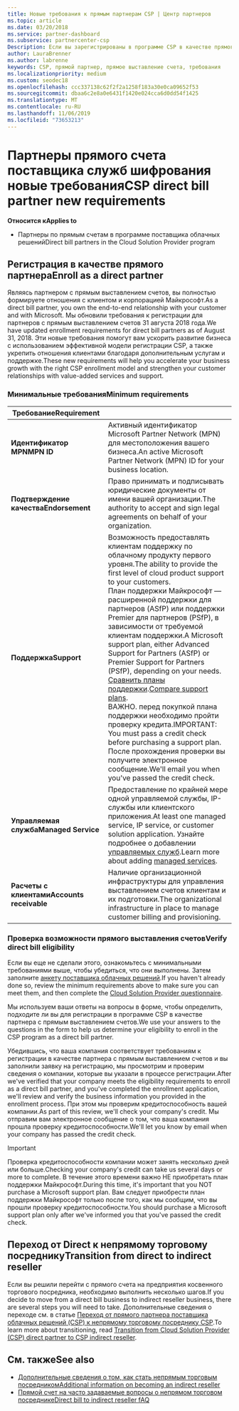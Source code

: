```yaml
---
title: Новые требования к прямым партнерам CSP | Центр партнеров
ms.topic: article
ms.date: 03/20/2018
ms.service: partner-dashboard
ms.subservice: partnercenter-csp
Description: Если вы зарегистрированы в программе CSP в качестве прямого партнера, необходимо подготовиться к соблюдению этих обновленных требований к поддержке и службам.
author: LauraBrenner
ms.author: labrenne
keywords: CSP, прямой партнер, прямое выставление счета, требования
ms.localizationpriority: medium
ms.custom: seodec18
ms.openlocfilehash: ccc337138c62f2f2a1258f183a30e0ca09652f53
ms.sourcegitcommit: dbaa6c2e8a0e6431f1420e024cca6d0dd54f1425
ms.translationtype: MT
ms.contentlocale: ru-RU
ms.lasthandoff: 11/06/2019
ms.locfileid: "73653213"
---
```

# <a name="csp-direct-bill-partner-new-requirements"></a><span data-ttu-id="c5992-104">Партнеры прямого счета поставщика служб шифрования новые требования</span><span class="sxs-lookup"><span data-stu-id="c5992-104">CSP direct bill partner new requirements</span></span>

<span data-ttu-id="c5992-105">**Относится к**</span><span class="sxs-lookup"><span data-stu-id="c5992-105">**Applies to**</span></span>

- <span data-ttu-id="c5992-106">Партнеры по прямым счетам в программе поставщика облачных решений</span><span class="sxs-lookup"><span data-stu-id="c5992-106">Direct bill partners in the Cloud Solution Provider program</span></span>

## <a name="enroll-as-a-direct-partner"></a><span data-ttu-id="c5992-107">Регистрация в качестве прямого партнера</span><span class="sxs-lookup"><span data-stu-id="c5992-107">Enroll as a direct partner</span></span>

<span data-ttu-id="c5992-108">Являясь партнером с прямым выставлением счетов, вы полностью формируете отношения с клиентом и корпорацией Майкрософт.</span><span class="sxs-lookup"><span data-stu-id="c5992-108">As a direct bill partner, you own the end-to-end relationship with your customer and with Microsoft.</span></span> <span data-ttu-id="c5992-109">Мы обновили требования к регистрации для партнеров с прямым выставлением счетов 31 августа 2018 года.</span><span class="sxs-lookup"><span data-stu-id="c5992-109">We have updated enrollment requirements for direct bill partners as of August 31, 2018.</span></span> <span data-ttu-id="c5992-110">Эти новые требования помогут вам ускорить развитие бизнеса с использованием эффективной модели регистрации CSP, а также укрепить отношения клиентами благодаря дополнительным услугам и поддержке.</span><span class="sxs-lookup"><span data-stu-id="c5992-110">These new requirements will help you accelerate your business growth with the right CSP enrollment model and strengthen your customer relationships with value-added services and support.</span></span>

### <a name="minimum-requirements"></a><span data-ttu-id="c5992-111">Минимальные требования</span><span class="sxs-lookup"><span data-stu-id="c5992-111">Minimum requirements</span></span>

|<span data-ttu-id="c5992-112">**Требование**</span><span class="sxs-lookup"><span data-stu-id="c5992-112">**Requirement**</span></span>|                             |
|--------------------------------|--------------------------------------------------------------|
|<span data-ttu-id="c5992-113">**Идентификатор MPN**</span><span class="sxs-lookup"><span data-stu-id="c5992-113">**MPN ID**</span></span>   |<span data-ttu-id="c5992-114">Активный идентификатор Microsoft Partner Network (MPN) для местоположения вашего бизнеса.</span><span class="sxs-lookup"><span data-stu-id="c5992-114">An active Microsoft Partner Network (MPN) ID for your business location.</span></span>    |
|<span data-ttu-id="c5992-115">**Подтверждение качества**</span><span class="sxs-lookup"><span data-stu-id="c5992-115">**Endorsement**</span></span>   |<span data-ttu-id="c5992-116">Право принимать и подписывать юридические документы от имени вашей организации.</span><span class="sxs-lookup"><span data-stu-id="c5992-116">The authority to accept and sign legal agreements on behalf of your organization.</span></span>|
|<span data-ttu-id="c5992-117">**Поддержка**</span><span class="sxs-lookup"><span data-stu-id="c5992-117">**Support**</span></span>   |<span data-ttu-id="c5992-118">Возможность предоставлять клиентам поддержку по облачному продукту первого уровня.</span><span class="sxs-lookup"><span data-stu-id="c5992-118">The ability to provide the first level of cloud product support to your customers.</span></span> <br><span data-ttu-id="c5992-119">План поддержки Майкрософт — расширенной поддержки для партнеров (ASfP) или поддержки Premier для партнеров (PSfP), в зависимости от требуемой клиентам поддержки.</span><span class="sxs-lookup"><span data-stu-id="c5992-119">A Microsoft support plan, either Advanced Support for Partners (ASfP) or Premier Support for Partners (PSfP), depending on your needs.</span></span> <span data-ttu-id="c5992-120">[Сравнить планы поддержки](https://partner.microsoft.com/support/partnersupport).</span><span class="sxs-lookup"><span data-stu-id="c5992-120">[Compare support plans](https://partner.microsoft.com/support/partnersupport).</span></span><br> <span data-ttu-id="c5992-121">ВАЖНО. перед покупкой плана поддержки необходимо пройти проверку кредита.</span><span class="sxs-lookup"><span data-stu-id="c5992-121">IMPORTANT: You must pass a credit check before purchasing a support plan.</span></span> <span data-ttu-id="c5992-122">После прохождения проверки вы получите электронное сообщение.</span><span class="sxs-lookup"><span data-stu-id="c5992-122">We'll email you when you've passed the credit check.</span></span> |
|<span data-ttu-id="c5992-123">**Управляемая служба**</span><span class="sxs-lookup"><span data-stu-id="c5992-123">**Managed Service**</span></span>   |<span data-ttu-id="c5992-124">Предоставление по крайней мере одной управляемой службы, IP-службы или клиентского приложения.</span><span class="sxs-lookup"><span data-stu-id="c5992-124">At least one managed service, IP service, or customer solution application.</span></span> <span data-ttu-id="c5992-125">Узнайте подробнее о добавлении [управляемых служб](https://partner.microsoft.com/business-opportunities/managed-services-provider).</span><span class="sxs-lookup"><span data-stu-id="c5992-125">Learn more about adding [managed services](https://partner.microsoft.com/business-opportunities/managed-services-provider).</span></span>|
|<span data-ttu-id="c5992-126">**Расчеты с клиентами**</span><span class="sxs-lookup"><span data-stu-id="c5992-126">**Accounts receivable**</span></span> |<span data-ttu-id="c5992-127">Наличие организационной инфраструктуры для управления выставлением счетов клиентам и их подготовки.</span><span class="sxs-lookup"><span data-stu-id="c5992-127">The organizational infrastructure in place to manage customer billing and provisioning.</span></span>

### <a name="verify-direct-bill-eligibility"></a><span data-ttu-id="c5992-128">Проверка возможности прямого выставления счетов</span><span class="sxs-lookup"><span data-stu-id="c5992-128">Verify direct bill eligibility</span></span>

<span data-ttu-id="c5992-129">Если вы еще не сделали этого, ознакомьтесь с минимальными требованиями выше, чтобы убедиться, что они выполнены. Затем заполните [анкету поставщика облачных решений](https://partner.microsoft.com/cloud-solution-provider/assessment).</span><span class="sxs-lookup"><span data-stu-id="c5992-129">If you haven't already done so, review the minimum requirements above to make sure you can meet them, and then complete the [Cloud Solution Provider questionnaire](https://partner.microsoft.com/cloud-solution-provider/assessment).</span></span>

<span data-ttu-id="c5992-130">Мы используем ваши ответы на вопросы в форме, чтобы определить, подходите ли вы для регистрации в программе CSP в качестве партнера с прямым выставлением счетов.</span><span class="sxs-lookup"><span data-stu-id="c5992-130">We use your answers to the questions in the form to help us determine your eligibility to enroll in the CSP program as a direct bill partner.</span></span>

<span data-ttu-id="c5992-131">Убедившись, что ваша компания соответствует требованиям к регистрации в качестве партнера с прямым выставлением счетов и вы заполнили заявку на регистрацию, мы просмотрим и проверим сведения о компании, которые вы указали в процессе регистрации.</span><span class="sxs-lookup"><span data-stu-id="c5992-131">After we've verified that your company meets the eligibility requirements to enroll as a direct bill partner, and you've completed the enrollment application, we'll review and verify the business information you provided in the enrollment process.</span></span> <span data-ttu-id="c5992-132">При этом мы проверим кредитоспособность вашей компании.</span><span class="sxs-lookup"><span data-stu-id="c5992-132">As part of this review, we'll check your company's credit.</span></span> <span data-ttu-id="c5992-133">Мы отправим вам электронное сообщение о том, что ваша компания прошла проверку кредитоспособности.</span><span class="sxs-lookup"><span data-stu-id="c5992-133">We'll let you know by email when your company has passed the credit check.</span></span>

>[!IMPORTANT]
><span data-ttu-id="c5992-134">Проверка кредитоспособности компании может занять несколько дней или больше.</span><span class="sxs-lookup"><span data-stu-id="c5992-134">Checking your company's credit can take us several days or more to complete.</span></span> <span data-ttu-id="c5992-135">В течение этого времени важно НЕ приобретать план поддержки Майкрософт.</span><span class="sxs-lookup"><span data-stu-id="c5992-135">During this time, it's important that you NOT purchase a Microsoft support plan.</span></span> <span data-ttu-id="c5992-136">Вам следует приобрести план поддержки Майкрософт только после того, как мы сообщим, что вы прошли проверку кредитоспособности.</span><span class="sxs-lookup"><span data-stu-id="c5992-136">You should purchase a Microsoft support plan only after we've informed you that you've passed the credit check.</span></span>

## <a name="transition-from-direct-to-indirect-reseller"></a><span data-ttu-id="c5992-137">Переход от Direct к непрямому торговому посреднику</span><span class="sxs-lookup"><span data-stu-id="c5992-137">Transition from direct to indirect reseller</span></span>

<span data-ttu-id="c5992-138">Если вы решили перейти с прямого счета на предприятия косвенного торгового посредника, необходимо выполнить несколько шагов.</span><span class="sxs-lookup"><span data-stu-id="c5992-138">If you decide to move from a direct bill business to indirect reseller business, there are several steps you will need to take.</span></span> <span data-ttu-id="c5992-139">Дополнительные сведения о переходе см. в статье [Переход от прямого партнера поставщика облачных решений (CSP) к непрямому торговому посреднику CSP](transition-direct-to-indirect.md).</span><span class="sxs-lookup"><span data-stu-id="c5992-139">To learn more about transitioning, read [Transition from Cloud Solution Provider (CSP) direct partner to CSP indirect reseller](transition-direct-to-indirect.md).</span></span> 

## <a name="see-also"></a><span data-ttu-id="c5992-140">См. также</span><span class="sxs-lookup"><span data-stu-id="c5992-140">See also</span></span>

- [<span data-ttu-id="c5992-141">Дополнительные сведения о том, как стать непрямым торговым посредником</span><span class="sxs-lookup"><span data-stu-id="c5992-141">Additional information on becoming an indirect reseller</span></span>](https://assetsprod.microsoft.com/csp-directbill-to-indirect-transition.pdf)
- [<span data-ttu-id="c5992-142">Прямой счет на часто задаваемые вопросы о непрямом торговом посреднике</span><span class="sxs-lookup"><span data-stu-id="c5992-142">Direct bill to indirect reseller fAQ</span></span>](https://assetsprod.microsoft.com/mpn/direct-bill-partner-faq.pdf)
